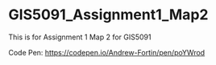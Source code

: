 # GIS5091_Assignment1_Map2
This is for Assignment 1 Map 2 for GIS5091

Code Pen: https://codepen.io/Andrew-Fortin/pen/poYWrod
